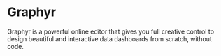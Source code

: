 # Graphyr

Graphyr is a powerful online editor that gives you full creative control to design beautiful and interactive data dashboards from scratch, without code.

